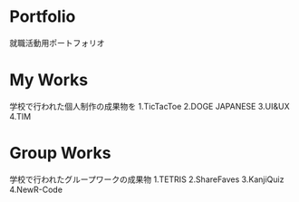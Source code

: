 # Portfolio
就職活動用ポートフォリオ

# My Works
学校で行われた個人制作の成果物を
1.TicTacToe
2.DOGE JAPANESE
3.UI&UX
4.TIM

# Group Works
学校で行われたグループワークの成果物
1.TETRIS
2.ShareFaves
3.KanjiQuiz
4.NewR-Code
